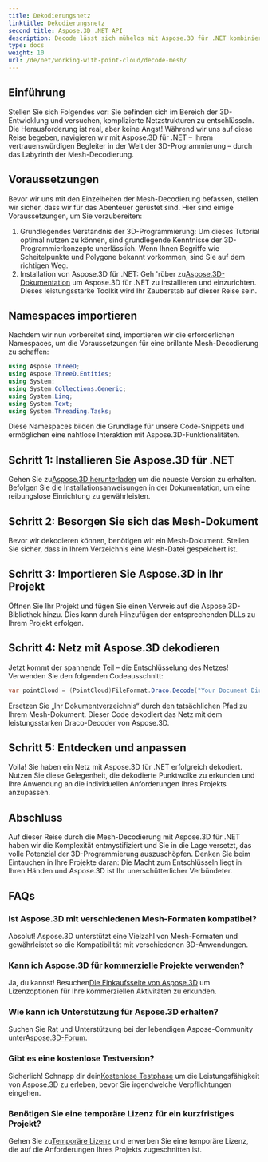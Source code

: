 ```yaml
---
title: Dekodierungsnetz
linktitle: Dekodierungsnetz
second_title: Aspose.3D .NET API
description: Decode lässt sich mühelos mit Aspose.3D für .NET kombinieren. Ihr Einstieg in die nahtlose 3D-Programmierung. Entdecken, passen Sie Ihre Projekte an und verbessern Sie sie.
type: docs
weight: 10
url: /de/net/working-with-point-cloud/decode-mesh/
---
```

## Einführung
Stellen Sie sich Folgendes vor: Sie befinden sich im Bereich der 3D-Entwicklung und versuchen, komplizierte Netzstrukturen zu entschlüsseln. Die Herausforderung ist real, aber keine Angst! Während wir uns auf diese Reise begeben, navigieren wir mit Aspose.3D für .NET – Ihrem vertrauenswürdigen Begleiter in der Welt der 3D-Programmierung – durch das Labyrinth der Mesh-Decodierung.
## Voraussetzungen
Bevor wir uns mit den Einzelheiten der Mesh-Decodierung befassen, stellen wir sicher, dass wir für das Abenteuer gerüstet sind. Hier sind einige Voraussetzungen, um Sie vorzubereiten:
1. Grundlegendes Verständnis der 3D-Programmierung:
   Um dieses Tutorial optimal nutzen zu können, sind grundlegende Kenntnisse der 3D-Programmierkonzepte unerlässlich. Wenn Ihnen Begriffe wie Scheitelpunkte und Polygone bekannt vorkommen, sind Sie auf dem richtigen Weg.
2. Installation von Aspose.3D für .NET:
    Geh 'rüber zu[Aspose.3D-Dokumentation](https://reference.aspose.com/3d/net/) um Aspose.3D für .NET zu installieren und einzurichten. Dieses leistungsstarke Toolkit wird Ihr Zauberstab auf dieser Reise sein.
## Namespaces importieren
Nachdem wir nun vorbereitet sind, importieren wir die erforderlichen Namespaces, um die Voraussetzungen für eine brillante Mesh-Decodierung zu schaffen:
```csharp
using Aspose.ThreeD;
using Aspose.ThreeD.Entities;
using System;
using System.Collections.Generic;
using System.Linq;
using System.Text;
using System.Threading.Tasks;
```
Diese Namespaces bilden die Grundlage für unsere Code-Snippets und ermöglichen eine nahtlose Interaktion mit Aspose.3D-Funktionalitäten.
## Schritt 1: Installieren Sie Aspose.3D für .NET
   
 Gehen Sie zu[Aspose.3D herunterladen](https://releases.aspose.com/3d/net/) um die neueste Version zu erhalten. Befolgen Sie die Installationsanweisungen in der Dokumentation, um eine reibungslose Einrichtung zu gewährleisten.
## Schritt 2: Besorgen Sie sich das Mesh-Dokument
Bevor wir dekodieren können, benötigen wir ein Mesh-Dokument. Stellen Sie sicher, dass in Ihrem Verzeichnis eine Mesh-Datei gespeichert ist.
## Schritt 3: Importieren Sie Aspose.3D in Ihr Projekt
Öffnen Sie Ihr Projekt und fügen Sie einen Verweis auf die Aspose.3D-Bibliothek hinzu. Dies kann durch Hinzufügen der entsprechenden DLLs zu Ihrem Projekt erfolgen.
## Schritt 4: Netz mit Aspose.3D dekodieren
Jetzt kommt der spannende Teil – die Entschlüsselung des Netzes! Verwenden Sie den folgenden Codeausschnitt:
```csharp
var pointCloud = (PointCloud)FileFormat.Draco.Decode("Your Document Directory" + "point_cloud_no_qp.drc");
```
Ersetzen Sie „Ihr Dokumentverzeichnis“ durch den tatsächlichen Pfad zu Ihrem Mesh-Dokument. Dieser Code dekodiert das Netz mit dem leistungsstarken Draco-Decoder von Aspose.3D.
## Schritt 5: Entdecken und anpassen
Voila! Sie haben ein Netz mit Aspose.3D für .NET erfolgreich dekodiert. Nutzen Sie diese Gelegenheit, die dekodierte Punktwolke zu erkunden und Ihre Anwendung an die individuellen Anforderungen Ihres Projekts anzupassen.
## Abschluss
Auf dieser Reise durch die Mesh-Decodierung mit Aspose.3D für .NET haben wir die Komplexität entmystifiziert und Sie in die Lage versetzt, das volle Potenzial der 3D-Programmierung auszuschöpfen. Denken Sie beim Eintauchen in Ihre Projekte daran: Die Macht zum Entschlüsseln liegt in Ihren Händen und Aspose.3D ist Ihr unerschütterlicher Verbündeter.
## FAQs
### Ist Aspose.3D mit verschiedenen Mesh-Formaten kompatibel?
Absolut! Aspose.3D unterstützt eine Vielzahl von Mesh-Formaten und gewährleistet so die Kompatibilität mit verschiedenen 3D-Anwendungen.
### Kann ich Aspose.3D für kommerzielle Projekte verwenden?
 Ja, du kannst! Besuchen[Die Einkaufsseite von Aspose.3D](https://purchase.aspose.com/buy) um Lizenzoptionen für Ihre kommerziellen Aktivitäten zu erkunden.
### Wie kann ich Unterstützung für Aspose.3D erhalten?
 Suchen Sie Rat und Unterstützung bei der lebendigen Aspose-Community unter[Aspose.3D-Forum](https://forum.aspose.com/c/3d/18).
### Gibt es eine kostenlose Testversion?
 Sicherlich! Schnapp dir dein[Kostenlose Testphase](https://releases.aspose.com/) um die Leistungsfähigkeit von Aspose.3D zu erleben, bevor Sie irgendwelche Verpflichtungen eingehen.
### Benötigen Sie eine temporäre Lizenz für ein kurzfristiges Projekt?
 Gehen Sie zu[Temporäre Lizenz](https://purchase.aspose.com/temporary-license/) und erwerben Sie eine temporäre Lizenz, die auf die Anforderungen Ihres Projekts zugeschnitten ist.